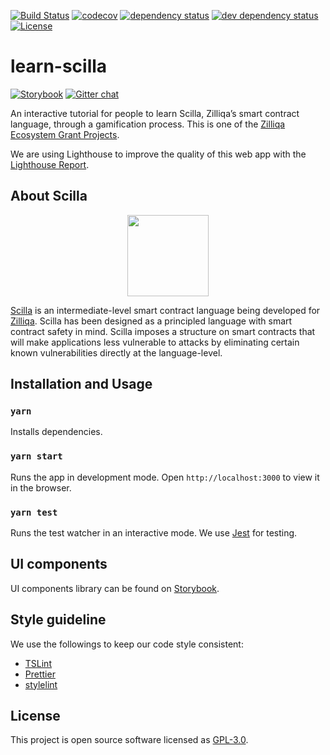 [![Build Status][travis-svg]][travis-url] [![codecov][codecov-svg]][codecov-url] [![dependency status][deps-svg]][deps-url] [![dev dependency status][dev-deps-svg]][dev-deps-url] [![License][license-svg]][license-url]

# learn-scilla 
[![Storybook][storybook-svg]][storybook-url] [![Gitter chat][gitter-svg]][gitter-url]

An interactive tutorial for people to learn Scilla, Zilliqa’s smart contract language, through a gamification process. This is one of the [Zilliqa Ecosystem Grant Projects](https://blog.zilliqa.com/announcing-the-second-wave-of-zilliqa-ecosystem-grant-awardees-6e03edadcc0d). 

We are using Lighthouse to improve the quality of this web app with the [Lighthouse Report](https://lighthouse-dot-webdotdevsite.appspot.com/lh/html?url=https://learn-scilla.firebaseapp.com). 

## About Scilla

<p align="center"><img src="https://scilla.readthedocs.io/en/latest/_images/scilla-logo-color-transparent.png" align="center" width="130px" height="130px"/></p>

[Scilla](https://scilla-lang.org/) is an intermediate-level smart contract language being developed for [Zilliqa](https://zilliqa.com/). Scilla has been designed as a principled language with smart contract safety in mind. Scilla imposes a structure on smart contracts that will make applications less vulnerable to attacks by eliminating certain known vulnerabilities directly at the language-level.

## Installation and Usage

### `yarn`

Installs dependencies.

### `yarn start`

Runs the app in development mode.
Open `http://localhost:3000` to view it in the browser.

### `yarn test`

Runs the test watcher in an interactive mode.
We use [Jest](https://jestjs.io/) for testing.

## UI components

UI components library can be found on [Storybook](https://noelyoo.github.io/learn-scilla).

## Style guideline

We use the followings to keep our code style consistent:
* [TSLint](https://palantir.github.io/tslint/)
* [Prettier](https://prettier.io/)
* [stylelint](https://stylelint.io/)

## License

This project is open source software licensed as [GPL-3.0](https://github.com/noelyoo/learn-scilla/blob/develop/LICENSE).

[travis-svg]: https://travis-ci.com/noelyoo/learn-scilla.svg?branch=master
[travis-url]: https://travis-ci.com/noelyoo/learn-scilla
[codecov-svg]: https://codecov.io/gh/noelyoo/learn-scilla/branch/master/graph/badge.svg
[codecov-url]: https://codecov.io/gh/noelyoo/learn-scilla
[storybook-svg]: https://github.com/storybooks/press/blob/master/badges/storybook.svg
[storybook-url]: https://noelyoo.github.io/learn-scilla/
[deps-svg]: https://david-dm.org/noelyoo/learn-scilla/status.svg
[deps-url]: https://david-dm.org/noelyoo/learn-scilla
[dev-deps-svg]: https://david-dm.org/noelyoo/learn-scilla/dev-status.svg
[dev-deps-url]: https://david-dm.org/noelyoo/learn-scilla?type=dev
[license-svg]: https://img.shields.io/badge/License-GPLv3-blue.svg
[license-url]: https://github.com/noelyoo/learn-scilla/blob/master/LICENSE
[gitter-svg]: http://img.shields.io/badge/chat-on%20gitter-077a8f.svg
[gitter-url]: https://gitter.im/Zilliqa/SmartContract
